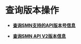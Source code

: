# 查询版本操作<a name="smn_api_510000"></a>

-   **[查询SMN支持的API版本号信息](查询SMN支持的API版本号信息.md)**  

-   **[查询SMN API V2版本信息](查询SMN-API-V2版本信息.md)**  


